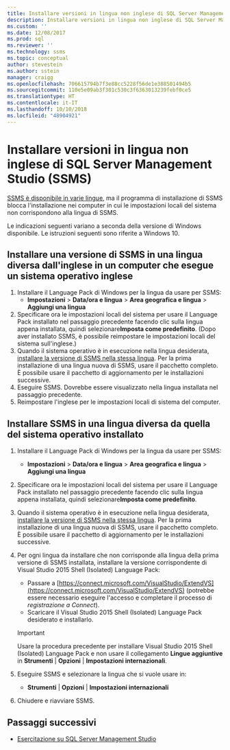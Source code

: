 ```yaml
---
title: Installare versioni in lingua non inglese di SQL Server Management Studio (SSMS) | Microsoft Docs
description: Installare versioni in lingua non inglese di SQL Server Management Studio (SSMS)
ms.custom: ''
ms.date: 12/08/2017
ms.prod: sql
ms.reviewer: ''
ms.technology: ssms
ms.topic: conceptual
author: stevestein
ms.author: sstein
manager: craigg
ms.openlocfilehash: 706615794b7f3e88cc5228f56de1e388501494b5
ms.sourcegitcommit: 110e5e09ab3f301c530c3f6363013239febf0ce5
ms.translationtype: HT
ms.contentlocale: it-IT
ms.lasthandoff: 10/10/2018
ms.locfileid: "48904921"
---
```

# <a name="install-non-english-language-versions-of-sql-server-management-studio-ssms"></a>Installare versioni in lingua non inglese di SQL Server Management Studio (SSMS) 

[SSMS è disponibile in varie lingue](download-sql-server-management-studio-ssms.md#available-languages-ssms-180-preview), ma il programma di installazione di SSMS blocca l'installazione nei computer in cui le impostazioni locali del sistema non corrispondono alla lingua di SSMS. 

Le indicazioni seguenti variano a seconda della versione di Windows disponibile. Le istruzioni seguenti sono riferite a Windows 10.

## <a name="install-non-english-ssms-on-a-computer-running-an-english-operating-system-os"></a>Installare una versione di SSMS in una lingua diversa dall'inglese in un computer che esegue un sistema operativo inglese

1. Installare il Language Pack di Windows per la lingua da usare per SSMS: 
   - **Impostazioni** > **Data/ora e lingua** > **Area geografica e lingua** > **Aggiungi una lingua** 
2. Specificare ora le impostazioni locali del sistema per usare il Language Pack installato nel passaggio precedente facendo clic sulla lingua appena installata, quindi selezionare**Imposta come predefinito**. (Dopo aver installato SSMS, è possibile reimpostare le impostazioni locali del sistema sull'inglese.)
3. Quando il sistema operativo è in esecuzione nella lingua desiderata, [installare la versione di SSMS nella stessa lingua](download-sql-server-management-studio-ssms.md#available-languages-ssms-180-preview). Per la prima installazione di una lingua nuova di SSMS, usare il pacchetto completo. È possibile usare il pacchetto di aggiornamento per le installazioni successive.
4. Eseguire SSMS. Dovrebbe essere visualizzato nella lingua installata nel passaggio precedente.
5. Reimpostare l'inglese per le impostazioni locali di sistema del computer.

## <a name="install-ssms-in-a-language-other-than-the-language-of-the-installed-os"></a>Installare SSMS in una lingua diversa da quella del sistema operativo installato

1. Installare il Language Pack di Windows per la lingua da usare per SSMS: 
   - **Impostazioni** > **Data/ora e lingua** > **Area geografica e lingua** > **Aggiungi una lingua** 
2. Specificare ora le impostazioni locali del sistema per usare il Language Pack installato nel passaggio precedente facendo clic sulla lingua appena installata, quindi selezionare**Imposta come predefinito**. 
3. Quando il sistema operativo è in esecuzione nella lingua desiderata, [installare la versione di SSMS nella stessa lingua](download-sql-server-management-studio-ssms.md#available-languages-ssms-180-preview). Per la prima installazione di una lingua nuova di SSMS, usare il pacchetto completo. È possibile usare il pacchetto di aggiornamento per le installazioni successive.
4. Per ogni lingua da installare che non corrisponde alla lingua della prima versione di SSMS installata, installare la versione corrispondente di Visual Studio 2015 Shell (Isolated) Language Pack:
   - Passare a [https://connect.microsoft.com/VisualStudio/ExtendVS](https://connect.microsoft.com/VisualStudio/ExtendVS) (potrebbe essere necessario eseguire l'accesso e completare il processo di *registrazione a Connect*).
   - Scaricare il Visual Studio 2015 Shell (Isolated) Language Pack desiderato e installarlo.

   > [!IMPORTANT]
   > Usare la procedura precedente per installare Visual Studio 2015 Shell (Isolated) Language Pack e non usare il collegamento **Lingue aggiuntive** in **Strumenti** | **Opzioni** | **Impostazioni internazionali**. 

5. Eseguire SSMS e selezionare la lingua che si vuole usare in:
   - **Strumenti** | **Opzioni** | **Impostazioni internazionali**
1. Chiudere e riavviare SSMS.

## <a name="next-steps"></a>Passaggi successivi

- [Esercitazione su SQL Server Management Studio](https://docs.microsoft.com/sql/ssms/tutorials/tutorial-sql-server-management-studio)
